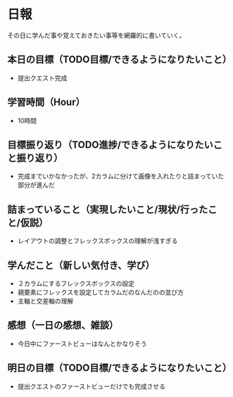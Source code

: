 # 日報
その日に学んだ事や覚えておきたい事等を網羅的に書いていく。
## 本日の目標（TODO目標/できるようになりたいこと）
- 提出クエスト完成
## 学習時間（Hour）
- 10時間
## 目標振り返り（TODO進捗/できるようになりたいこと振り返り）
- 完成までいかなかったが、2カラムに分けて画像を入れたりと詰まっていた部分が進んだ
## 詰まっていること（実現したいこと/現状/行ったこと/仮説）
- レイアウトの調整とフレックスボックスの理解が浅すぎる
## 学んだこと（新しい気付き、学び）
- ２カラムにするフレックスボックスの設定
- 親要素にフレックスを設定してカラムだのなんだのの並び方
- 主軸と交差軸の理解
## 感想（一日の感想、雑談）
- 今日中にファーストビューはなんとかなりそう
## 明日の目標（TODO目標/できるようになりたいこと）
- 提出クエストのファーストビューだけでも完成させる